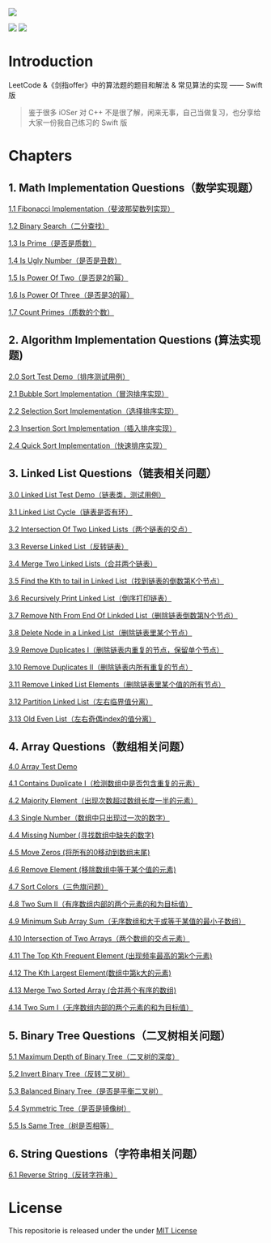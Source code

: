 ![](res/header.png)

![](https://img.shields.io/badge/language-swift4-orange.svg)
![](https://img.shields.io/badge/judgement-passing-brightgreen.svg)


# Introduction

LeetCode &《剑指offer》中的算法题的题目和解法 & 常见算法的实现 —— Swift 版

> 鉴于很多 iOSer 对 C++ 不是很了解，闲来无事，自己当做复习，也分享给大家一份我自己练习的 Swift 版

# Chapters

## 1. Math  Implementation Questions（数学实现题）

[1.1 Fibonacci Implementation（斐波那契数列实现）](/%5B1%5D.%20Math%20Implementation/1.1%20Fibonacci%20Implementation)

[1.2 Binary Search（二分查找）](/%5B1%5D.%20Math%20Implementation/1.2%20Binary%20Search)

[1.3 Is Prime（是否是质数）](/%5B1%5D.%20Math%20Implementation/1.3%20Is%20Prime)

[1.4 Is Ugly Number（是否是丑数）](/%5B1%5D.%20Math%20Implementation/1.4%20Is%20Ugly%20Number)

[1.5 Is Power Of Two（是否是2的幂）](/%5B1%5D.%20Math%20Implementation/1.5%20Is%20Power%20Of%20Two)

[1.6 Is Power Of Three（是否是3的幂）](/%5B1%5D.%20Math%20Implementation/1.6%20Is%20Power%20Of%20Three)

[1.7 Count Primes（质数的个数）](/%5B1%5D.%20Math%20Implementation/1.7%20Count%20Primes)


## 2. Algorithm Implementation Questions (算法实现题)

[2.0 Sort Test Demo（排序测试用例）](/%5B2%5D.%20Algorithm%20Implementation/2.0%20Sort%20Test%20Demo)

[2.1 Bubble Sort Implementation（冒泡排序实现）](/%5B2%5D.%20Algorithm%20Implementation/2.1%20Bubble%20Sort%20Implementation)

[2.2 Selection Sort Implementation（选择排序实现）](/%5B2%5D.%20Algorithm%20Implementation/2.2%20Selection%20Sort%20Implementation)

[2.3 Insertion Sort Implementation（插入排序实现）](/%5B2%5D.%20Algorithm%20Implementation/2.3%20Insertion%20Sort%20Implementation)

[2.4 Quick Sort Implementation（快速排序实现）](/%5B2%5D.%20Algorithm%20Implementation/2.4%20Quick%20Sort%20Implementation)


## 3. Linked List Questions（链表相关问题）

[3.0 Linked List Test Demo（链表类，测试用例）](/%5B3%5D.%20Linked%20List/3.0%20Linked%20List%20Test%20Demo)

[3.1 Linked List Cycle（链表是否有环）](/%5B3%5D.%20Linked%20List/3.1%20Linked%20List%20Cycle)

[3.2 Intersection Of Two Linked Lists（两个链表的交点）](/%5B3%5D.%20Linked%20List/3.2%20Intersection%20Of%20Two%20Linked%20Lists)

 [3.3 Reverse Linked List（反转链表）](/%5B3%5D.%20Linked%20List/3.3%20Reverse%20Linked%20List)

[3.4 Merge Two Linked Lists（合并两个链表）](/%5B3%5D.%20Linked%20List/3.4%20Merge%20Two%20Linked%20Lists)

[3.5 Find the Kth to tail in Linked List（找到链表的倒数第K个节点）](/%5B3%5D.%20Linked%20List/3.5%20Find%20the%20Kth%20to%20tail%20in%20Linked%20List)

[3.6 Recursively Print Linked List（倒序打印链表）](/%5B3%5D.%20Linked%20List/3.6%20Recursively%20Print%20Linked%20List%20)

[3.7 Remove Nth From End Of Linkded List（删除链表倒数第N个节点）](/%5B3%5D.%20Linked%20List/3.7%20Remove%20Nth%20From%20End%20Of%20Linkded%20List)

[3.8 Delete Node in a Linked List（删除链表里某个节点）](/%5B3%5D.%20Linked%20List/3.8%20Delete%20Node%20in%20a%20Linked%20List/)

[3.9 Remove Duplicates I（删除链表内重复的节点，保留单个节点）](/%5B3%5D.%20Linked%20List/3.9%20Remove%20Duplicates%20I)

[3.10 Remove Duplicates II（删除链表内所有重复的节点）](/%5B3%5D.%20Linked%20List/3.10%20Remove%20Duplicates%20II)

[3.11 Remove Linked List Elements（删除链表里某个值的所有节点）](/%5B3%5D.%20Linked%20List/3.11%20Remove%20Linked%20List%20Elements)

[3.12 Partition Linked List（左右临界值分离）](/%5B3%5D.%20Linked%20List/3.12%20Partition%20Linked%20List)

[3.13 Old Even List（左右奇偶index的值分离）](/%5B3%5D.%20Linked%20List/3.13%20Old%20Evem%20List)

## 4. Array Questions（数组相关问题）

[4.0 Array Test Demo](/%5B4%5D.%20Array/4.0%20Array%20Test%20demo)

[4.1 Contains Duplicate I（检测数组中是否包含重复的元素）](/%5B4%5D.%20Array/4.1%20Contains%20Duplicate%20I)

[4.2 Majority Element（出现次数超过数组长度一半的元素）](/%5B4%5D.%20Array/4.2%20Majority%20Element)

[4.3 Single Number（数组中只出现过一次的数字）](/%5B4%5D.%20Array/4.3%20Single%20Number)

[4.4 Missing Number (寻找数组中缺失的数字)](/%5B4%5D.%20Array/4.4%20Missing%20Number)

[4.5 Move Zeros (将所有的0移动到数组末尾)](/%5B4%5D.%20Array/4.5%20Move%20Zeros)

[4.6 Remove Element (移除数组中等于某个值的元素)](/%5B4%5D.%20Array/4.6%20Remove%20Element)

[4.7 Sort Colors（三色旗问题）](/%5B4%5D.%20Array/4.7%20Sort%20Colors)

[4.8 Two Sum II（有序数组内部的两个元素的和为目标值）](/%5B4%5D.%20Array/4.8%20Two%20Sum%20II)

[4.9 Minimum Sub Array Sum（无序数组和大于或等于某值的最小子数组）](/%5B4%5D.%20Array/4.9%20Minimum%20Sub%20Array%20Sum)

[4.10 Intersection of Two Arrays（两个数组的交点元素）](/%5B4%5D.%20Array/4.10%20Intersection%20of%20Two%20Arrays)

[4.11 The Top Kth Frequent Element  (出现频率最高的第k个元素)](/%5B4%5D.%20Array/4.11%20The%20Top%20Kth%20Frequent%20Element )

[4.12 The Kth Largest Element(数组中第k大的元素)](/%5B4%5D.%20Array/4.12%20The%20Kth%20Largest%20Element)

[4.13 Merge Two Sorted Array (合并两个有序的数组)](/%5B4%5D.%20Array/4.13%20Merge%20Two%20Sorted%20Array)

[4.14 Two Sum I（无序数组内部的两个元素的和为目标值）](/%5B4%5D.%20Array/4.14%20Two%20Sum%20I)

## 5. Binary Tree Questions（二叉树相关问题）

[5.1 Maximum Depth of Binary Tree（二叉树的深度）](/%5B5%5D.%20Tree/5.1%20Maximum%20Depth%20Of%20Binary%20Tree)

[5.2 Invert Binary Tree（反转二叉树）](/%5B5%5D.%20Tree/5.2%20Invert%20Binary%20Tree)

[5.3 Balanced Binary Tree（是否是平衡二叉树）](/%5B5%5D.%20Tree/5.3%20Balanced%20Binary%20Tree)

[5.4 Symmetric Tree（是否是镜像树）](/%5B5%5D.%20Tree/5.4%20Symmetric%20Tree)

[5.5 Is Same Tree（树是否相等）](/%5B5%5D.%20Tree/5.5%20Is%20Same%20Tree)

## 6. String Questions（字符串相关问题）

[6.1 Reverse String（反转字符串）](/%5B5%6D.%20String/6.1%20Reverse%20String)

# License

This repositorie is released under the under [MIT License](https://github.com/knightsj/awesome-algorithm-question-solution/blob/master/LICENSE)

